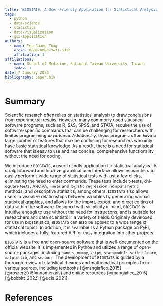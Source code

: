```yaml
---
title: 'BIOSTATS: A User-Friendly Application for Statistical Analysis'
tags:
  - python
  - data-science
  - statistics
  - data-visualization
  - gui-application
authors:
  - name: Yeu-Guang Tung
    orcid: 0000-0003-3671-5334
    affiliation: 1
affiliations:
  - name: School of Medicine, National Taiwan University, Taiwan
    index: 1
date: 7 January 2023
bibliography: paper.bib
---
```


# Summary

Scientific research often relies on statistical analysis to draw conclusions from experimental results. However, many commonly used statistical software programs, such as R, SAS, SPSS, and STATA, require the use of software-specific commands that can be challenging for researchers with limited programming experience. Additionally, these programs often have a large number of features that may be confusing for researchers who only have basic statistical knowledge. As a result, there is a need for statistical software that is easy to use and has concise, comprehensive functionality without the need for coding.

We introduce ``BIOSTATS``, a user-friendly application for statistical analysis. Its straightforward and intuitive graphical user interface allows researchers to easily perform a wide range of statistical tests with just a few clicks, eliminating the need to enter commands. These tests include t-tests, chi-square tests, ANOVA, linear and logistic regression, nonparametric methods, and descriptive statistics, among others. ``BIOSTATS`` also allows users to visualize relationships between variables by generating various statistical graphics, and allows for the import, export, and direct editing of data within the software. Designed with simplicity in mind, ``BIOSTATS`` is intuitive enough to use without the need for instructions, and is suitable for researchers and data scientists in a variety of fields. Originally developed for use in biostatistics, ``BIOSTATS`` can also be applied to a wide range of statistical topics. In addition, it is available as a Python package on PyPI, which includes a fully-featured API for easy integration into other projects.

``BIOSTATS`` is a free and open-source software that is well-documented on the official website. It is implemented in Python and utilizes a range of open-source packages, including ``pandas``, ``numpy``, ``scipy``, ``statsmodels``, ``scikit-learn``, ``matplotlib``, and ``seaborn``. The development of ``BIOSTATS`` is guided by a thorough review of statistical theories and mathematical principles from various sources, including textbooks [@mangiafico_2015] [@rosner2015fundamentals] and online resources [@mangiafico_2015] [@bobbitt_2022] [@ucla_2021].

# References